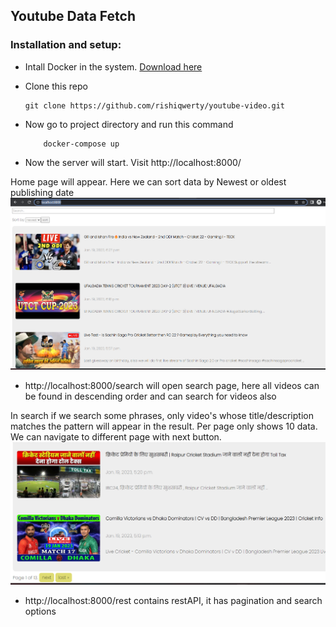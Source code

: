 ## Youtube Data Fetch
### Installation and setup:
- Intall Docker in the system. [Download here](https://www.docker.com/products/docker-desktop/)

- Clone this repo
    ```
    git clone https://github.com/rishiqwerty/youtube-video.git
    ```

- Now go to project directory and run this command
    ```
        docker-compose up
    ```

- Now the server will start. Visit http://localhost:8000/

Home page will appear. Here we can sort data by Newest or oldest publishing date
![doc](readme_images/2.png)

- http://localhost:8000/search will open search page, here all videos can be found in descending order and can search for videos also

In search if we search some phrases, only video's whose title/description matches the pattern will appear in the result. Per page only shows 10 data. We can navigate to different page with next button.
![doc](readme_images/3.png)

- http://localhost:8000/rest contains restAPI, it has pagination and search options
